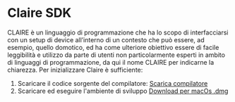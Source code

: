 # Claire SDK
CLAIRE è un linguaggio di programmazione che ha lo scopo di interfacciarsi con un setup di device all’interno di un contesto che può essere, ad esempio, quello domotico, ed ha come ulteriore obiettivo essere di facile leggibilità e utilizzo da parte di utenti non particolarmente esperti in ambito di linguaggi di programmazione, da qui il nome CLAIRE per indicarne la chiarezza.
Per inizializzare Claire è sufficiente:
1. Scaricare il codice sorgente del compilatore:
    [Scarica compilatore](https://github.com/AndreaVaiuso/ClaireSDK.git)
2. Scaricare ed eseguire l'ambiente di sviluppo
[Download per macOs .dmg]()
